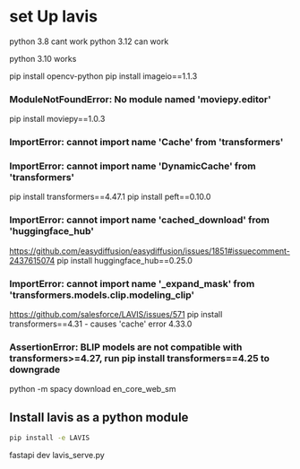 # set Up lavis

python 3.8 cant work
python 3.12 can work

python 3.10 works

pip install opencv-python
pip install imageio==1.1.3

### ModuleNotFoundError: No module named 'moviepy.editor'
pip install moviepy==1.0.3

### ImportError: cannot import name 'Cache' from 'transformers'
### ImportError: cannot import name 'DynamicCache' from 'transformers'
pip install transformers==4.47.1
pip install peft==0.10.0

### ImportError: cannot import name 'cached_download' from 'huggingface_hub'
https://github.com/easydiffusion/easydiffusion/issues/1851#issuecomment-2437615074
pip install huggingface_hub==0.25.0

### ImportError: cannot import name '_expand_mask' from 'transformers.models.clip.modeling_clip'
https://github.com/salesforce/LAVIS/issues/571
pip install transformers==4.31 - causes 'cache' error
4.33.0

### AssertionError: BLIP models are not compatible with transformers>=4.27, run pip install transformers==4.25 to downgrade


python -m spacy download en_core_web_sm

## Install lavis as a python module
```bash
pip install -e LAVIS
```

fastapi dev lavis_serve.py
